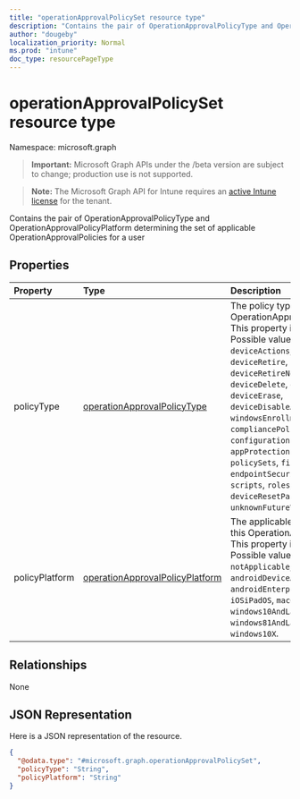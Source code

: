```yaml
---
title: "operationApprovalPolicySet resource type"
description: "Contains the pair of OperationApprovalPolicyType and OperationApprovalPolicyPlatform determining the set of applicable OperationApprovalPolicies for a user"
author: "dougeby"
localization_priority: Normal
ms.prod: "intune"
doc_type: resourcePageType
---
```


# operationApprovalPolicySet resource type

Namespace: microsoft.graph

> **Important:** Microsoft Graph APIs under the /beta version are subject to change; production use is not supported.

> **Note:** The Microsoft Graph API for Intune requires an [active Intune license](https://go.microsoft.com/fwlink/?linkid=839381) for the tenant.

Contains the pair of OperationApprovalPolicyType and OperationApprovalPolicyPlatform determining the set of applicable OperationApprovalPolicies for a user

## Properties
|Property|Type|Description|
|:---|:---|:---|
|policyType|[operationApprovalPolicyType](../resources/intune-rbac-operationapprovalpolicytype.md)|The policy type for this OperationApprovalPolicy. This property is read-only. Possible values are: `deviceActions`, `deviceWipe`, `deviceRetire`, `deviceRetireNonCompliant`, `deviceDelete`, `deviceLock`, `deviceErase`, `deviceDisableActivationLock`, `windowsEnrollment`, `compliancePolicies`, `configurationPolicies`, `appProtectionPolicies`, `policySets`, `filters`, `endpointSecurity`, `apps`, `scripts`, `roles`, `deviceResetPasscode`, `unknownFutureValue`.|
|policyPlatform|[operationApprovalPolicyPlatform](../resources/intune-rbac-operationapprovalpolicyplatform.md)|The applicable platform(s) for this OperationApprovalPolicy. This property is read-only. Possible values are: `notApplicable`, `androidDeviceAdministrator`, `androidEnterprise`, `iOSiPadOS`, `macOS`, `windows10AndLater`, `windows81AndLater`, `windows10X`.|

## Relationships
None

## JSON Representation
Here is a JSON representation of the resource.
<!-- {
  "blockType": "resource",
  "@odata.type": "microsoft.graph.operationApprovalPolicySet"
}
-->
``` json
{
  "@odata.type": "#microsoft.graph.operationApprovalPolicySet",
  "policyType": "String",
  "policyPlatform": "String"
}
```







